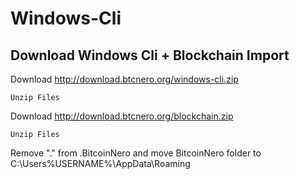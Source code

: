 # Windows-Cli

## Download Windows Cli + Blockchain Import

Download http://download.btcnero.org/windows-cli.zip
```
Unzip Files
```
Download http://download.btcnero.org/blockchain.zip
```
Unzip Files 
```
Remove "." from .BitcoinNero and move BitcoinNero folder to C:\Users\%USERNAME%\AppData\Roaming

